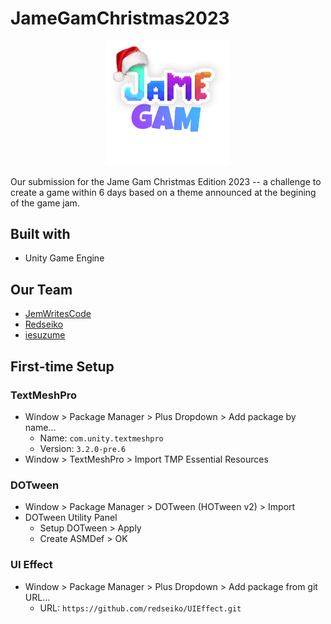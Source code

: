 # JameGamChristmas2023
<div align="center"><img src="https://raw.githubusercontent.com/JemWritesCode/JameGamChristmas2023/main/Repo/rRDkcD.png" alt="drawing" width="200"/></div>

Our submission for the Jame Gam Christmas Edition 2023 -- a challenge to create a game within 6 days based on a theme announced at the begining of the game jam.

## Built with
 - Unity Game Engine

## Our Team

 - [JemWritesCode](https://github.com/JemWritesCode) 
 - [Redseiko](https://github.com/redseiko)
 - [iesuzume](https://github.com/iesuzume)

## First-time Setup

### TextMeshPro

  * Window > Package Manager > Plus Dropdown > Add package by name...
    * Name: `com.unity.textmeshpro`
    * Version: `3.2.0-pre.6`
  * Window > TextMeshPro > Import TMP Essential Resources

### DOTween

  * Window > Package Manager > DOTween (HOTween v2) > Import
  * DOTween Utility Panel
    * Setup DOTween > Apply
    * Create ASMDef > OK

### UI Effect

  * Window > Package Manager > Plus Dropdown > Add package from git URL...
    * URL: `https://github.com/redseiko/UIEffect.git`